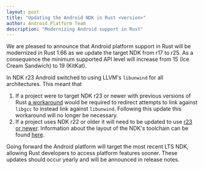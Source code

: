 ```yaml
---
layout: post
title: "Updating the Android NDK in Rust <version>"
author: Android Platform Team
description: "Modernizing Android support in Rust"
---
```


We are pleased to announce that Android platform support in Rust will be
modernized in Rust 1.66 as we update the target NDK from r17 to r25.  As a
consequence the minimum supported API level will increase from 15 (Ice Cream
Sandwich) to 19 (KitKat).

In NDK r23 Android switched to using LLVM's `libunwind` for all architectures.
This meant that
1. If a project were to target NDK r23 or newer with previous versions of Rust
   [a workaround](https://github.com/rust-lang/rust/pull/85806#issuecomment-1096266946)
   would be required to redirect attempts to link against `libgcc` to instead
   link against `libunwind`.  Following this update this workaround will no
   longer be necessary.
2. If a project uses NDK r22 or older it will need to be updated to use [r23 or
   newer](https://developer.android.com/ndk/downloads).  Information about the
   layout of the NDK's toolchain can be found
   [here](https://developer.android.com/ndk/guides/other_build_systems).

Going forward the Android platform will target the most recent LTS NDK, allowing
Rust developers to access platform features sooner.  These updates should occur
yearly and will be announced in release notes.

